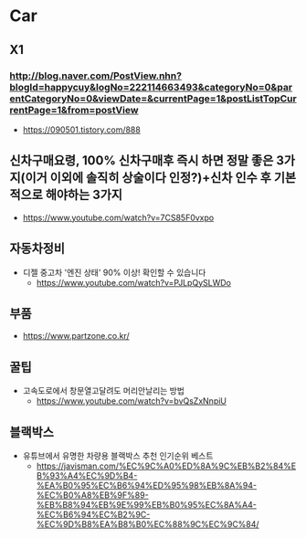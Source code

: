 # Car

## X1
### http://blog.naver.com/PostView.nhn?blogId=happycuy&logNo=222114663493&categoryNo=0&parentCategoryNo=0&viewDate=&currentPage=1&postListTopCurrentPage=1&from=postView
* https://090501.tistory.com/888

## 신차구매요령, 100% 신차구매후 즉시 하면 정말 좋은 3가지(이거 이외에 솔직히 상술이다 인정?)+신차 인수 후 기본적으로 해야하는 3가지
* https://www.youtube.com/watch?v=7CS85F0vxpo


## 자동차정비
* 디젤 중고차 '엔진 상태' 90% 이상! 확인할 수 있습니다
  - https://www.youtube.com/watch?v=PJLpQySLWDo
  
## 부품 
* https://www.partzone.co.kr/

## 꿀팁
* 고속도로에서 창문열고달려도 머리안날리는 방법
  - https://www.youtube.com/watch?v=bvQsZxNnpiU

## 블랙박스
* 유튜브에서 유명한 차량용 블랙박스 추천 인기순위 베스트
  - https://javisman.com/%EC%9C%A0%ED%8A%9C%EB%B2%84%EB%93%A4%EC%9D%B4-%EA%B0%95%EC%B6%94%ED%95%98%EB%8A%94-%EC%B0%A8%EB%9F%89-%EB%B8%94%EB%9E%99%EB%B0%95%EC%8A%A4-%EC%B6%94%EC%B2%9C-%EC%9D%B8%EA%B8%B0%EC%88%9C%EC%9C%84/
